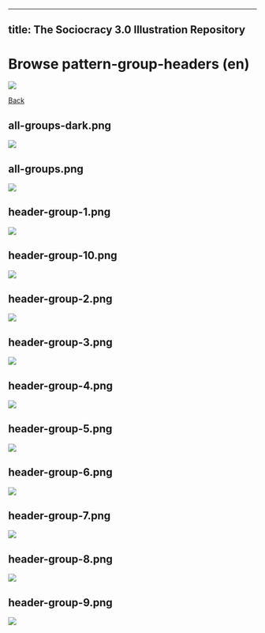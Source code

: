 
---
title: The Sociocracy 3.0 Illustration Repository
---

# Browse pattern-group-headers (en)

![](/img/en-48px.png)

[Back](index-en.html)

## all-groups-dark.png

![](/img/en/pattern-group-headers/all-groups-dark.png)

## all-groups.png

![](/img/en/pattern-group-headers/all-groups.png)

## header-group-1.png

![](/img/en/pattern-group-headers/header-group-1.png)

## header-group-10.png

![](/img/en/pattern-group-headers/header-group-10.png)

## header-group-2.png

![](/img/en/pattern-group-headers/header-group-2.png)

## header-group-3.png

![](/img/en/pattern-group-headers/header-group-3.png)

## header-group-4.png

![](/img/en/pattern-group-headers/header-group-4.png)

## header-group-5.png

![](/img/en/pattern-group-headers/header-group-5.png)

## header-group-6.png

![](/img/en/pattern-group-headers/header-group-6.png)

## header-group-7.png

![](/img/en/pattern-group-headers/header-group-7.png)

## header-group-8.png

![](/img/en/pattern-group-headers/header-group-8.png)

## header-group-9.png

![](/img/en/pattern-group-headers/header-group-9.png)

